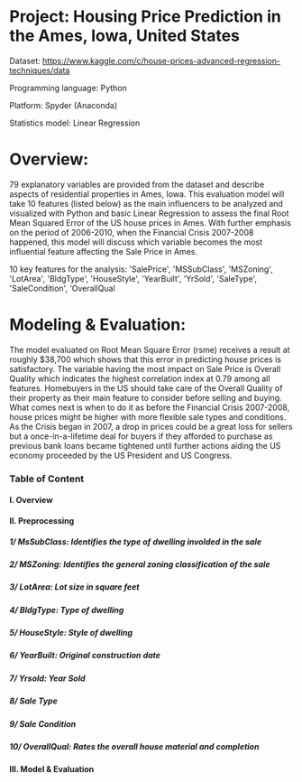 # Project: Housing Price Prediction in the Ames, Iowa, United States

Dataset: https://www.kaggle.com/c/house-prices-advanced-regression-techniques/data 

Programming language: Python 

Platform: Spyder (Anaconda)

Statistics model: Linear Regression

# Overview: 

79 explanatory variables are provided from the dataset and describe aspects of residential properties in Ames, Iowa. This evaluation model will take 10 features (listed below) as the main influencers to be analyzed and visualized with Python and basic Linear Regression to assess the final Root Mean Squared Error of the US house prices in Ames. With further emphasis on the period of 2006-2010, when the Financial Crisis 2007-2008 happened, this model will discuss which variable becomes the most influential feature affecting the Sale Price in Ames.

10 key features for the analysis: 'SalePrice', 'MSSubClass', 'MSZoning', 'LotArea', 'BldgType', 'HouseStyle', 'YearBuilt', 'YrSold', 'SaleType', 'SaleCondition', ‘OverallQual

# Modeling & Evaluation:

The model evaluated on Root Mean Square Error (rsme) receives a result at roughly $38,700 which shows that this error in predicting house prices is satisfactory. The variable having the most impact on Sale Price is Overall Quality which indicates the highest correlation index at 0.79 among all features.
Homebuyers in the US should take care of the Overall Quality of their property as their main feature to consider before selling and buying. What comes next is when to do it as before the Financial Crisis 2007-2008, house prices might be higher with more flexible sale types and conditions. 
As the Crisis began in 2007, a drop in prices could be a great loss for sellers but a once-in-a-lifetime deal for buyers if they afforded to purchase as previous bank loans became tightened until further actions aiding the US economy proceeded by the US President and US Congress.


### Table of Content
#### I. Overview	
#### II. Preprocessing	
##### 1/ MsSubClass: Identifies the type of dwelling involded in the sale	
##### 2/ MSZoning: Identifies the general zoning classification of the sale
##### 3/ LotArea: Lot size in square feet	
##### 4/ BldgType: Type of dwelling	
##### 5/ HouseStyle: Style of dwelling	
##### 6/ YearBuilt: Original construction date	
##### 7/ Yrsold: Year Sold	
##### 8/ Sale Type	
##### 9/ Sale Condition	
##### 10/ OverallQual: Rates the overall house material and completion 
#### III. Model & Evaluation	




